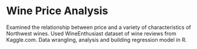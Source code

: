 # Wine Price Analysis

Examined the relationship between price and a variety of characteristics of Northwest wines. Used WineEnthusiast dataset of wine reviews from Kaggle.com. Data wrangling, analysis and building regression model in R.
